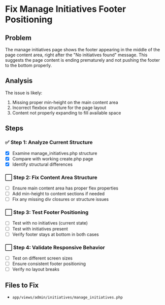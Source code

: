 # Fix Manage Initiatives Footer Positioning

## Problem
The manage initiatives page shows the footer appearing in the middle of the page content area, right after the "No initiatives found" message. This suggests the page content is ending prematurely and not pushing the footer to the bottom properly.

## Analysis
The issue is likely:
1. Missing proper min-height on the main content area
2. Incorrect flexbox structure for the page layout
3. Content not properly expanding to fill available space

## Steps

### ✅ Step 1: Analyze Current Structure
- [x] Examine manage_initiatives.php structure
- [x] Compare with working create.php page
- [x] Identify structural differences

### ⬜ Step 2: Fix Content Area Structure
- [ ] Ensure main content area has proper flex properties
- [ ] Add min-height to content sections if needed
- [ ] Fix any missing div closures or structure issues

### ⬜ Step 3: Test Footer Positioning
- [ ] Test with no initiatives (current state)
- [ ] Test with initiatives present
- [ ] Verify footer stays at bottom in both cases

### ⬜ Step 4: Validate Responsive Behavior
- [ ] Test on different screen sizes
- [ ] Ensure consistent footer positioning
- [ ] Verify no layout breaks

## Files to Fix
- `app/views/admin/initiatives/manage_initiatives.php`
